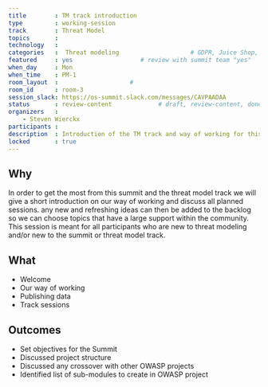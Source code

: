 ```yaml
---
title        : TM track introduction
type         : working-session
track        : Threat Model
topics       : 
technology   :
categories   :  Threat modeling                    # GDPR, Juice Shop, etc.
featured     : yes                   # review with summit team "yes"
when_day     : Mon
when_time    : PM-1
room_layout  :                    #
room_id      : room-3
session_slack: https://os-summit.slack.com/messages/CAVPAADAA
status       : review-content             # draft, review-content, done
organizers   :
    - Steven Wierckx
participants :
description  : Introduction of the TM track and way of working for this week
locked       : true
---
```


## Why

In order to get the most from this summit and the threat model track we will give a short introduction on our way of working and discuss all planned sessions. any new and refreshing ideas can then be added to the backlog so we can choose topics that have a large support within the community.
This session is meant for all participants who are new to threat modeling and/or new to the summit or threat model track.

## What

 - Welcome
 - Our way of working
 - Publishing data
 - Track sessions

## Outcomes

 - Set objectives for the Summit
 - Discussed project structure
 - Discussed any crossover with other OWASP projects
 - Identified list of sub-modules to create in OWASP project
